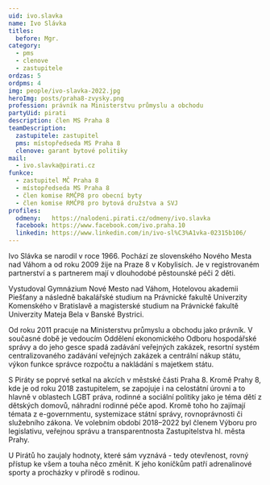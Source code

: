 ```yaml
---
uid: ivo.slavka
name: Ivo Slávka
titles:
  before: Mgr.
category:
  - pms
  - clenove
  - zastupitele
ordzas: 5
ordpms: 4
img: people/ivo-slavka-2022.jpg
heroImg: posts/praha8-zvysky.png
profession: právník na Ministerstvu průmyslu a obchodu
partyUid: pirati
description: člen MS Praha 8
teamDescription:
  zastupitele: zastupitel
  pms: místopředseda MS Praha 8
  clenove: garant bytové politiky
mail:
  - ivo.slavka@pirati.cz
funkce:
  - zastupitel MČ Praha 8
  - místopředseda MS Praha 8
  - člen komise RMČP8 pro obecní byty
  - člen komise RMČP8 pro bytová družstva a SVJ
profiles:
  odmeny:   https://nalodeni.pirati.cz/odmeny/ivo.slavka
  facebook: https://www.facebook.com/ivo.praha.10
  linkedin: https://www.linkedin.com/in/ivo-sl%C3%A1vka-02315b106/
---
```


Ivo Slávka se narodil v roce 1966. Pochází ze slovenského Nového Mesta nad Váhom a od roku 2009 žije na Praze 8 v Kobylisích. Je v registrovaném partnerství a s partnerem mají v dlouhodobé pěstounské péči 2 děti.

Vystudoval Gymnázium Nové Mesto nad Váhom, Hotelovou akademii Piešťany a následně bakalářské studium na Právnické fakultě Univerzity Komenského v Bratislavě a magisterské studium na Právnické fakultě Univerzity Mateja Bela v Banské Bystrici.

Od roku 2011 pracuje na Ministerstvu průmyslu a obchodu jako právník. V současné době je vedoucím Oddělení ekonomického Odboru hospodářské správy a do jeho gesce spadá zadávání veřejných zakázek, resortní systém centralizovaného zadávání veřejných zakázek a centrální nákup státu, výkon funkce správce rozpočtu a nakládání s majetkem státu.

S Piráty se poprvé setkal na akcích v městské části Praha 8. Kromě Prahy 8, kde je od roku 2018 zastupitelem, se zapojuje i na celostátní úrovni a to hlavně v oblastech LGBT práva, rodinné a sociální politiky jako je téma dětí z dětských domovů, náhradní rodinné péče apod. Kromě toho ho zajímají témata z e-governmentu, systemizace státní správy, rovnoprávnosti či služebního zákona. Ve volebním období 2018–2022 byl členem Výboru pro legislativu, veřejnou správu a transparentnosta Zastupitelstva hl. města Prahy.

U Pirátů ho zaujaly hodnoty, které sám vyznává - tedy otevřenost, rovný přístup ke všem a touha něco změnit. K jeho koníčkům patří adrenalinové sporty a procházky v přírodě s rodinou.
